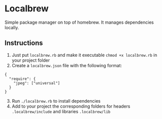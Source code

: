 # Localbrew
Simple package manager on top of homebrew. It manages dependencies locally.

## Instructions

1. Just put ```localbrew.rb``` and make it executable ```chmod +x localbrew.rb``` in your project folder
2. Create a ```localbrew.json``` file with the following format:
  ```
  {
    "require": {
      "jpeg": ["universal"]
    }
  }
  ```
3. Run ```./localbrew.rb``` to install dependencies
4. Add to your project the corresponding folders for headers ```.localbrew/include``` and libraries ```.localbrew/lib```

